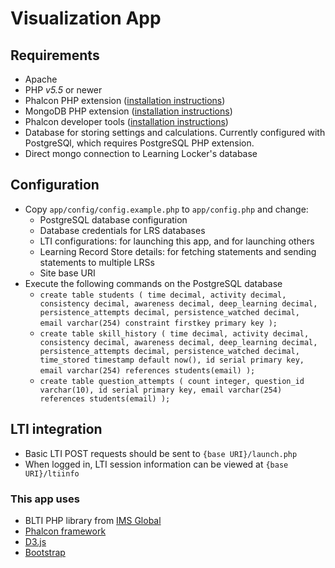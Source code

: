 # Visualization App

## Requirements
- Apache
- PHP *v5.5* or newer
- Phalcon PHP extension ([installation instructions](https://phalconphp.com/en/download))
- MongoDB PHP extension ([installation instructions](http://us3.php.net/manual/en/mongo.installation.php))
- Phalcon developer tools ([installation instructions](http://phalcon-php-framework-documentation.readthedocs.org/en/latest/reference/tools.html))
- Database for storing settings and calculations. Currently configured with PostgreSQl, which requires PostgreSQL PHP extension.
- Direct mongo connection to Learning Locker's database

## Configuration
- Copy `app/config/config.example.php` to `app/config.php` and change:
	- PostgreSQL database configuration
	- Database credentials for LRS databases
	- LTI configurations: for launching this app, and for launching others
	- Learning Record Store details: for fetching statements and sending statements to multiple LRSs
	- Site base URI
- Execute the following commands on the PostgreSQL database
	- `create table students (
	time decimal,
	activity decimal,
	consistency decimal,
	awareness decimal,
	deep_learning decimal,
	persistence_attempts decimal,
	persistence_watched decimal,
	email varchar(254) constraint firstkey primary key
	);`
 
	- `create table skill_history (
	time decimal,
	activity decimal,
	consistency decimal,
	awareness decimal,
	deep_learning decimal,
	persistence_attempts decimal,
	persistence_watched decimal,
	time_stored timestamp default now(),
	id serial primary key,
	email varchar(254) references students(email)
	);`
	 
	- `create table question_attempts (
	count integer,
	question_id varchar(10),
	id serial primary key,
	email varchar(254) references students(email)
	);`

## LTI integration
- Basic LTI POST requests should be sent to `{base URI}/launch.php`
- When logged in, LTI session information can be viewed at `{base URI}/ltiinfo`

### This app uses
- BLTI PHP library from [IMS Global](http://developers.imsglobal.org/phpcode.html)
- [Phalcon framework](https://phalconphp.com/en/)
- [D3.js](http://d3js.org)
- [Bootstrap](http://getbootstrap.com/)
